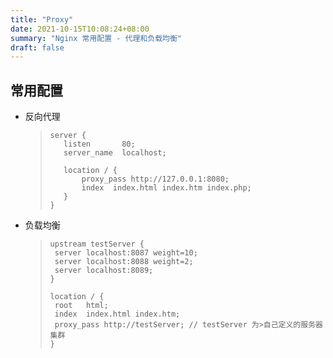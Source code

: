 ```yaml
---
title: "Proxy"
date: 2021-10-15T10:08:24+08:00
summary: "Nginx 常用配置 - 代理和负载均衡"
draft: false
---
```


## 常用配置

- 反向代理
    >
    >```CONF
    >server {
    >    listen       80;
    >    server_name  localhost;
    >
    >    location / {
    >        proxy_pass http://127.0.0.1:8080;
    >        index  index.html index.htm index.php;
    >    }
    >}
    >```

- 负载均衡

    >```CONF
    >upstream testServer {
    >  server localhost:8087 weight=10;
    >  server localhost:8088 weight=2;
    >  server localhost:8089;
    >}
    >```
    >
    >```CONF
    >location / {
    >  root   html;
    >  index  index.html index.htm;
    >  proxy_pass http://testServer; // testServer 为>自己定义的服务器集群
    >}
    >```
